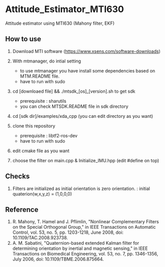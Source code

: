 # Attitude_Estimator_MTI630
Attitude estimator using MTI630 (Mahony filter, EKF)


## How to use 

1. Download MTI software (https://www.xsens.com/software-downloads)
2. With mtmanager, do intial setting
    - to use mtmanager you have install some dependencies based on MTM.README file.
    - have to run with sudo
3. cd [downloaed file] && ./mtsdk_[os]_[version].sh  to get sdk 
    - prerequisite : sharutils
    - you can check MTSDK.README file in sdk directory

4. cd [sdk dir]/examples/xda_cpp  (you can edit directory as you want)
5. clone this repository
    - prerequisite : libtf2-ros-dev
    - have to run with sudo
6. edit cmake file as you want

7. choose the filter on main.cpp & Initialize_IMU.hpp (edit #define on top)

## Checks

1. Filters are initialized as initial orientation is zero orientation. :  initial quaterion(w,x,y,z) = (1,0,0,0)


## Reference

1. R. Mahony, T. Hamel and J. Pflimlin, "Nonlinear Complementary Filters on the Special Orthogonal Group," in IEEE Transactions on Automatic Control, vol. 53, no. 5, pp. 1203-1218, June 2008, doi: 10.1109/TAC.2008.923738.
2. A. M. Sabatini, "Quaternion-based extended Kalman filter for determining orientation by inertial and magnetic sensing," in IEEE Transactions on Biomedical Engineering, vol. 53, no. 7, pp. 1346-1356, July 2006, doi: 10.1109/TBME.2006.875664.